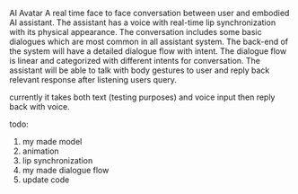 AI Avatar
A real time face to face conversation between user and embodied AI assistant. The assistant has a voice with real-time lip synchronization with its physical appearance.
The conversation includes some basic dialogues which are most common in all assistant system. The back-end of the system will have a detailed dialogue flow with intent. The dialogue flow is linear
and categorized with different intents for conversation. The assistant will be able to talk with body gestures to user and reply back relevant response after listening users query.

currently it takes both text (testing purposes) and voice input then reply back with voice.

todo:
1. my made model
2. animation
3. lip synchronization
4. my made dialogue flow 
5. update code 